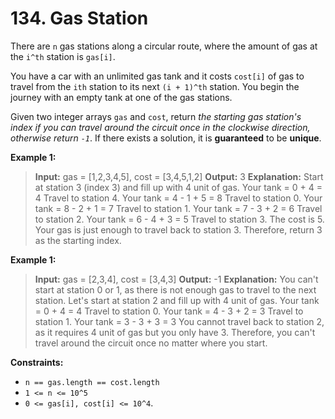 # 134. Gas Station

There are `n` gas stations along a circular route, where the amount of gas at the `i^th` station is `gas[i]`.

You have a car with an unlimited gas tank and it costs `cost[i]` of gas to travel from the `ith` station to its next `(i + 1)^th` station.
You begin the journey with an empty tank at one of the gas stations.

Given two integer arrays `gas` and `cost`, return *the starting gas station's index if you can travel around the circuit once in the clockwise direction,
otherwise return `-1`*. If there exists a solution, it is **guaranteed** to be **unique**.


**Example 1:**
> **Input:** gas = [1,2,3,4,5], cost = [3,4,5,1,2]
> **Output:** 3
> **Explanation:**
> Start at station 3 (index 3) and fill up with 4 unit of gas. Your tank = 0 + 4 = 4
> Travel to station 4. Your tank = 4 - 1 + 5 = 8
> Travel to station 0. Your tank = 8 - 2 + 1 = 7
> Travel to station 1. Your tank = 7 - 3 + 2 = 6
> Travel to station 2. Your tank = 6 - 4 + 3 = 5
> Travel to station 3. The cost is 5. Your gas is just enough to travel back to station 3.
> Therefore, return 3 as the starting index.


**Example 1:**
> **Input:** gas = [2,3,4], cost = [3,4,3]
> **Output:** -1
> **Explanation:**
> You can't start at station 0 or 1, as there is not enough gas to travel to the next station.
> Let's start at station 2 and fill up with 4 unit of gas. Your tank = 0 + 4 = 4
> Travel to station 0. Your tank = 4 - 3 + 2 = 3
> Travel to station 1. Your tank = 3 - 3 + 3 = 3
> You cannot travel back to station 2, as it requires 4 unit of gas but you only have 3.
> Therefore, you can't travel around the circuit once no matter where you start.


**Constraints:**
* `n == gas.length == cost.length`
* `1 <= n <= 10^5`
* `0 <= gas[i], cost[i] <= 10^4`.